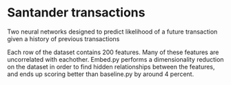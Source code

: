# Santander transactions

Two neural networks designed to predict likelihood of a future transaction
given a history of previous transactions

Each row of the dataset contains 200 features. Many of these features 
are uncorrelated with eachother. Embed.py performs a dimensionality reduction
on the dataset in order to find hidden relationships between the features, and
ends up scoring better than baseline.py by around 4 percent.
